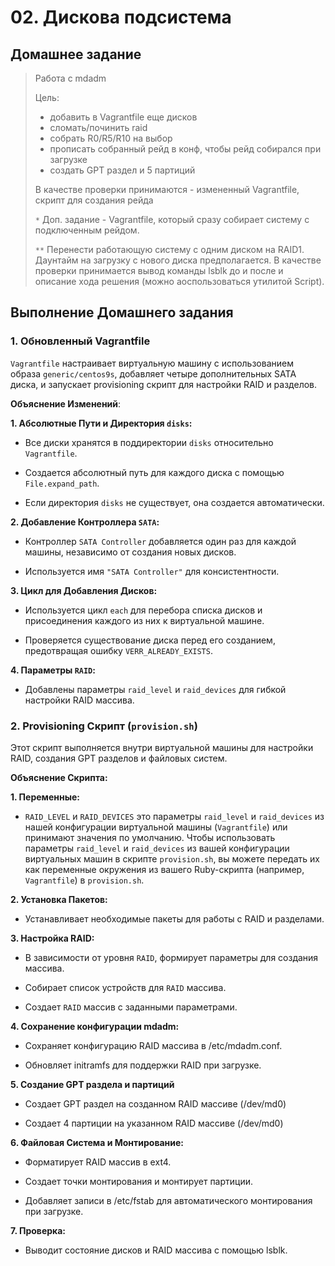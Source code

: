 # 02. Дискова подсистема

## Домашнее задание

>Работа с mdadm
>
>Цель: 
>
>* добавить в Vagrantfile еще дисков
>* сломать/починить raid
>* собрать R0/R5/R10 на выбор
>* прописать собранный рейд в конф, чтобы рейд собирался при загрузке
>* создать GPT раздел и 5 партиций
>
> В качестве проверки принимаются - измененный Vagrantfile, скрипт для создания рейда
>
> `*` Доп. задание - Vagrantfile, который сразу собирает систему с подключенным рейдом.
>
> `**` Перенести работающую систему с одним диском на RAID1. Даунтайм на загрузку с нового диска предполагается. В качестве проверки принимается вывод команды lsblk до и после и описание хода решения (можно аоспользоваться утилитой Script).

## Выполнение Домашнего задания

###  1. Обновленный Vagrantfile

`Vagrantfile` настраивает виртуальную машину с использованием образа `generic/centos9s`, добавляет четыре дополнительных SATA диска, и запускает provisioning скрипт для настройки RAID и разделов.

**Объяснение Изменений**:

**1. Абсолютные Пути и Директория `disks`:**

* Все диски хранятся в поддиректории `disks` относительно `Vagrantfile`.

* Создается абсолютный путь для каждого диска с помощью `File.expand_path`.

* Если директория `disks` не существует, она создается автоматически.

**2. Добавление Контроллера `SATA`:**

* Контроллер `SATA Controller` добавляется один раз для каждой машины, независимо от создания новых дисков.
 
* Используется имя `"SATA Controller"` для консистентности.

**3. Цикл для Добавления Дисков:**

* Используется цикл `each` для перебора списка дисков и присоединения каждого из них к виртуальной машине.
  
* Проверяется существование диска перед его созданием, предотвращая ошибку `VERR_ALREADY_EXISTS`.

**4. Параметры `RAID`:**

* Добавлены параметры `raid_level` и `raid_devices` для гибкой настройки RAID массива.

### 2. Provisioning Скрипт (`provision.sh`)

Этот скрипт выполняется внутри виртуальной машины для настройки RAID, создания GPT разделов и файловых систем.

**Объяснение Скрипта:**

**1. Переменные:**

* `RAID_LEVEL` и `RAID_DEVICES` это параметры `raid_level` и `raid_devices` из нашей конфигурации виртуальной машины (`Vagrantfile`) или принимают значения по умолчанию. Чтобы использовать параметры `raid_level` и `raid_devices` из вашей конфигурации виртуальных машин в скрипте `provision.sh`, вы можете передать их как переменные окружения из вашего Ruby-скрипта (например, `Vagrantfile`) в `provision.sh`.

**2. Установка Пакетов:**

* Устанавливает необходимые пакеты для работы с RAID и разделами.

**3. Настройка RAID:**

* В зависимости от уровня `RAID`, формирует параметры для создания массива.

* Собирает список устройств для `RAID` массива.

* Создает `RAID` массив с заданными параметрами.

**4. Сохранение конфигурации mdadm:**

* Сохраняет конфигурацию RAID массива в /etc/mdadm.conf.

* Обновляет initramfs для поддержки RAID при загрузке.

**5. Создание GPT раздела и партиций**

* Создает GPT раздел на созданном RAID массиве (/dev/md0)

* Создает 4 партиции на указанном RAID массиве (/dev/md0)

**6. Файловая Система и Монтирование:**

* Форматирует RAID массив в ext4.
  
* Создает точки монтирования и монтирует партиции.

* Добавляет записи в /etc/fstab для автоматического монтирования при загрузке.

**7. Проверка:**

* Выводит состояние дисков и RAID массива с помощью lsblk.
